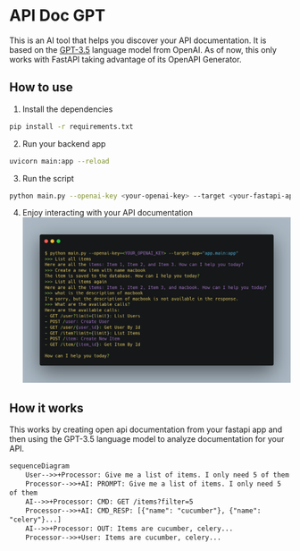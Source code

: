 # API Doc GPT

This is an AI tool that helps you discover your API documentation. It is based on the [GPT-3.5](https://openai.com/blog/better-language-models/) language model from OpenAI.
As of now, this only works with FastAPI taking advantage of its OpenAPI Generator.

## How to use

1. Install the dependencies

```bash
pip install -r requirements.txt
```

2. Run your backend app

```bash
uvicorn main:app --reload
```

3. Run the script

```bash
python main.py --openai-key <your-openai-key> --target <your-fastapi-app> --base-url <your-base-url>
```

4. Enjoy interacting with your API documentation
   ![showcase](./showcase.png)

## How it works

This works by creating open api documentation from your fastapi app and then using the GPT-3.5 language model to analyze documentation for your API.

```mermaid
sequenceDiagram
    User-->>+Processor: Give me a list of items. I only need 5 of them
    Processor-->>+AI: PROMPT: Give me a list of items. I only need 5 of them
    AI-->>+Processor: CMD: GET /items?filter=5
    Processor-->>+AI: CMD_RESP: [{"name": "cucumber"}, {"name": "celery"}...]
    AI-->>+Processor: OUT: Items are cucumber, celery...
    Processor-->>+User: Items are cucumber, celery...
```
